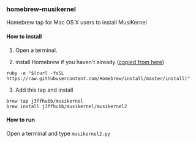 ### homebrew-musikernel
Homebrew tap for Mac OS X users to install MusiKernel

#### How to install

1. Open a terminal.

2. install Homebrew if you haven't already ([copied from here](http://brew.sh/))
```
ruby -e "$(curl -fsSL https://raw.githubusercontent.com/Homebrew/install/master/install)"
```

3. Add this tap and install

```
brew tap j3ffhubb/musikernel
brew install j3ffhubb/musikernel/musikernel2
```

#### How to run

Open a terminal and type `musikernel2.py`
